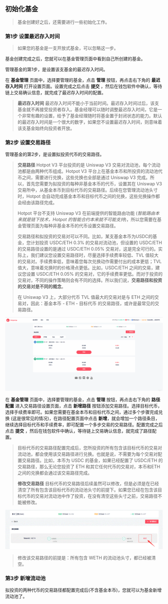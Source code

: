 ## 初始化基金

> 基金创建好之后，还需要进行一些初始化工作。

### 第1步 设置最迟存入时间

> 如果您的基金是一支开放式基金，可以忽略这一步。

基金创建完成之后，您就可以在基金管理页面中看到自己所创建的基金。

管理基金的第1步，是设置该支基金的最迟存入时间。

在 **基金管理** 页面中，选择要管理的基金，点击 **管理** 按钮，再点击右下角的 **最迟存入时间** 打开设置页面。设置完成之后点击 **提交** ，然后在钱包软件中确认，等待链上交易确认信息，就完成了最迟存入时间的配置。

> **最迟存入时间** 最迟存入时间不能小于当前时间。最迟存入时间过后，该支基金就不再接受投资者存入。基金经理可以随时调整最迟存入时间，它是一个非常有趣的设置，给予了基金经理随时将基金置于封闭状态的能力。默认的最迟存入时间是一个很大的数字，如果您不设置最迟存入时间，则意味着该支基金始终向投资者开放。

### 第2步 设置交易路径


管理基金的第2步，是设置拟投资代币的交易路径。

> **交易路径** Hotpot V3 平台投资的是 Uniswap V3 交易对流动池，每个流动池都是由两种代币组成。Hotpot V3 平台上在基金本币和所投资的流动池代币之间，需要进行兑换，这些兑换也全部是通过 Uniswap V3 完成。所以，首先您需要为拟投资的每种非基金本币的代币，设置其在 Uniswap V3 交易所中，从基金本币到目标代币的交易路径。后续在您管理流动池头寸时，Hotpot 会自动完成基金本币和目标代币之间的兑换，这些兑换操作都会经由该路径完成。
>
> Hotpot 平台不支持 Uniswap V3 在前端提供的智能路由功能 (*智能路由本来就是链下技术，Hotpot 的智能合约本来就不可能支持*)，所以您需要在基金管理页面为每种非基金本币的代币设置交易路径。
>
> 交易路径和拟投资的交易对可以不同。比如，某支基金本币为USDC的基金，您计划投资 USDC/ETH 0.3% 的交易对流动池，但设置的 USDC/ETH 的交易路径设置的是通过 USDC/ETH 0.05% 交易对，这是完全可行的。实际上，我们建议您设置交易路径时，尽量选择手续费率较低、TVL 值较大的交易对。手续费率低，意味着您每次兑换动作需要付出的成本更低；TVL 值大，意味着兑换时的价格滑点更低。比如，USDC/ETH 之间的交易，建议您设置 USDC/ETH 0.05% 的交易对，它的手续费率更低。而对于投资的交易对，不同的操作策略则会有不同的选择。所以我们说，**交易路径和投资的交易对是不同的概念**。
>
> 在 Uniswap V3 上，大部分代币 TVL 值最大的交易对是与 ETH 之间的交易对，因此：基金本币 - ETH - 目标代币 的交易路径，或许是最常见的交易路径。

![路径配置](../../assets/imgs/setpath.gif)

在 **基金管理** 页面中，选择要管理的基金，点击 **管理** 按钮，再点击右下角的 **路径配置** 进入交易路径设置页面，点击 **新增路径** 按钮添加交易路径。选择目标代币，选择手续费率即可。如果您需要在基金本币和目标代币之间，通过多个步骤完成兑换 (这是很常见的情况)，在路径配置页面中点击 **新增**，就会增加一个路径条目，继续选择目标代币和手续费率，即可配置一个多步交易的交易路径。配置完成之后点击 **提交** ，然后在钱包软件中确认，等待链上交易确认信息，就完成了路径配置。

> 目标代币的交易路径配置完成后，您所投资的所有包含该目标代币的交易对流动池，都会使用该交易路径进行兑换。也就是说，不需要为每个交易对配置交易路径。比如，本币为 USDC 的基金，如果已经配置了 USDC/ETH 的交易路径，那么无论您投资了 ETH 和其它任何代币的交易对，本币和ETH 之间的兑换都会通过该交易路径完成。
>
> **修改交易路径** 目标代币的交易路径后续虽然可以修改，但是必须是在已经清空了所有包含该目标代币的流动池头寸的前提下。如果您已经在包含该目标代币的交易对流动池中作了投资，在没有清空这些头寸之前，交易路径不能被修改。 

![修改交易路径](../../assets/imgs/modifypath.gif)

> 修改该交易路径的前提是：所有包含 WETH 的流动池头寸，都已经被清空。

### 第3步 新增流动池

拟投资的两种代币的交易路径都配置完成后(不含基金本币)，您就可以为基金新增流动池了。

